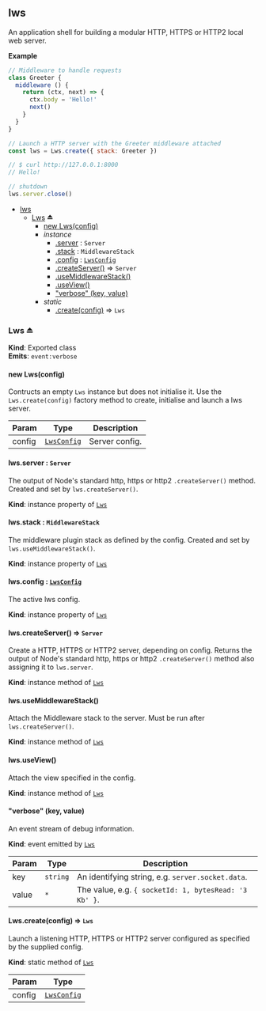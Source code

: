 <a name="module_lws"></a>

## lws
An application shell for building a modular HTTP, HTTPS or HTTP2 local web server.

**Example**  
```js
// Middleware to handle requests
class Greeter {
  middleware () {
    return (ctx, next) => {
      ctx.body = 'Hello!'
      next()
    }
  }
}

// Launch a HTTP server with the Greeter middleware attached
const lws = Lws.create({ stack: Greeter })

// $ curl http://127.0.0.1:8000
// Hello!

// shutdown
lws.server.close()
```

* [lws](#module_lws)
    * [Lws](#exp_module_lws--Lws) ⏏
        * [new Lws(config)](#new_module_lws--Lws_new)
        * _instance_
            * [.server](#module_lws--Lws+server) : <code>Server</code>
            * [.stack](#module_lws--Lws+stack) : <code>MiddlewareStack</code>
            * [.config](#module_lws--Lws+config) : [<code>LwsConfig</code>](https://github.com/lwsjs/lws/blob/master/doc/config.md)
            * [.createServer()](#module_lws--Lws+createServer) ⇒ <code>Server</code>
            * [.useMiddlewareStack()](#module_lws--Lws+useMiddlewareStack)
            * [.useView()](#module_lws--Lws+useView)
            * ["verbose" (key, value)](#module_lws--Lws+event_verbose)
        * _static_
            * [.create(config)](#module_lws--Lws.create) ⇒ <code>Lws</code>

<a name="exp_module_lws--Lws"></a>

### Lws ⏏
**Kind**: Exported class  
**Emits**: <code>event:verbose</code>  
<a name="new_module_lws--Lws_new"></a>

#### new Lws(config)
Contructs an empty `Lws` instance but does not initialise it. Use the `Lws.create(config)` factory method to create, initialise and launch a lws server.


| Param | Type | Description |
| --- | --- | --- |
| config | [<code>LwsConfig</code>](https://github.com/lwsjs/lws/blob/master/doc/config.md) | Server config. |

<a name="module_lws--Lws+server"></a>

#### lws.server : <code>Server</code>
The output of Node's standard http, https or http2 `.createServer()` method. Created and set by `lws.createServer()`.

**Kind**: instance property of [<code>Lws</code>](#exp_module_lws--Lws)  
<a name="module_lws--Lws+stack"></a>

#### lws.stack : <code>MiddlewareStack</code>
The middleware plugin stack as defined by the config. Created and set by `lws.useMiddlewareStack()`.

**Kind**: instance property of [<code>Lws</code>](#exp_module_lws--Lws)  
<a name="module_lws--Lws+config"></a>

#### lws.config : [<code>LwsConfig</code>](https://github.com/lwsjs/lws/blob/master/doc/config.md)
The active lws config.

**Kind**: instance property of [<code>Lws</code>](#exp_module_lws--Lws)  
<a name="module_lws--Lws+createServer"></a>

#### lws.createServer() ⇒ <code>Server</code>
Create a HTTP, HTTPS or HTTP2 server, depending on config. Returns the output of Node's standard http, https or http2 `.createServer()` method also assigning it to `lws.server`.

**Kind**: instance method of [<code>Lws</code>](#exp_module_lws--Lws)  
<a name="module_lws--Lws+useMiddlewareStack"></a>

#### lws.useMiddlewareStack()
Attach the Middleware stack to the server. Must be run after `lws.createServer()`.

**Kind**: instance method of [<code>Lws</code>](#exp_module_lws--Lws)  
<a name="module_lws--Lws+useView"></a>

#### lws.useView()
Attach the view specified in the config.

**Kind**: instance method of [<code>Lws</code>](#exp_module_lws--Lws)  
<a name="module_lws--Lws+event_verbose"></a>

#### "verbose" (key, value)
An event stream of debug information.

**Kind**: event emitted by [<code>Lws</code>](#exp_module_lws--Lws)  

| Param | Type | Description |
| --- | --- | --- |
| key | <code>string</code> | An identifying string, e.g. `server.socket.data`. |
| value | <code>\*</code> | The value, e.g. `{ socketId: 1, bytesRead: '3 Kb' }`. |

<a name="module_lws--Lws.create"></a>

#### Lws.create(config) ⇒ <code>Lws</code>
Launch a listening HTTP, HTTPS or HTTP2 server configured as specified by the supplied config.

**Kind**: static method of [<code>Lws</code>](#exp_module_lws--Lws)  

| Param | Type |
| --- | --- |
| config | [<code>LwsConfig</code>](https://github.com/lwsjs/lws/blob/master/doc/config.md) | 

